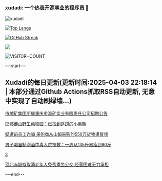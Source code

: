 ### xudadi: 一个热衷开源事业的程序员 👋

![xudadi](https://github-readme-stats-git-masterorgs-github-readme-stats-team.vercel.app/api?username=xudadi)

[![Top Langs](https://github-readme-stats.vercel.app/api/top-langs/?username=xudadi)](https://github.com/anuraghazra/github-readme-stats)

[![GitHub Streak](https://streak-stats.demolab.com?user=xudadi&locale=zh_Hans)](https://git.io/streak-stats)

![](https://raw.githubusercontent.com/xudadi/xudadi/main/assets/github-contribution-grid-snake.svg)

![VISITOR+COUNT](https://komarev.com/ghpvc/?username=xudadi&label=VISITOR+COUNT)


---start---

## Xudadi的每日更新(更新时间:2025-04-03 22:18:14 | 本部分通过Github Actions抓取RSS自动更新, 无意中实现了自动刷绿墙...)

[市地矿集团所属重庆市渝矿实业有限责任公司招聘公告](https://www.gongkaoleida.com/article/2347761)

[邯郸佛山野生动物园：已找到逃跑的小黑熊](https://m.163.com/news/article/JS8DQ4F60534A4SC.html)

[疑遭前员工诈骗 采购商从山姆采购的550万货物遭冒领](https://m.163.com/news/article/JS8AIQQI05129QAF.html)

[男子喝自制泡酒中毒入院抢救：一周从135斤暴瘦到80斤](https://m.163.com/news/article/JS8A2F1N051492T3.html)

[3](https://m.163.com/touch/news/sub/domestic)

[河北赤城拟取消老年人免费乘坐公交:经营困难无力承担](https://m.163.com/news/article/JS7DJHSD05561G0D.html)

---end---
